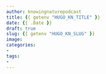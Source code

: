 ```yaml
---
author: knowingnaturepodcast
title: {{ getenv "HUGO_KN_TITLE" }}
date: {{ .Date }}
draft: true
slug: {{ getenv "HUGO_KN_SLUG" }}
image:
categories:
-
tags:
-
---
```


